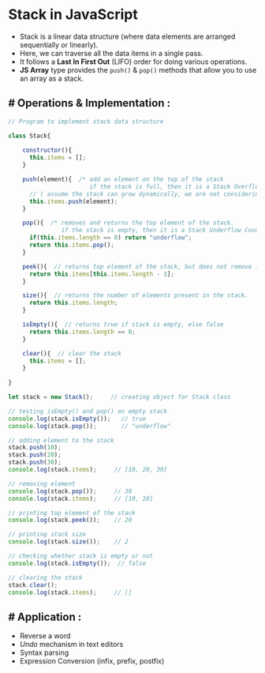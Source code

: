 # Stack in JavaScript
- Stack is a linear data structure (where data elements are arranged sequentially or linearly). 
- Here, we can traverse all the data items in a single pass.
- It follows a **Last In First Out** (LIFO) order for doing various operations. 
- **JS Array** type provides the `push()` & `pop()` methods that allow you to use an array as a stack.


## # Operations & Implementation : 

```javascript
// Program to implement stack data structure

class Stack{
  
    constructor(){
      this.items = [];
    }

    push(element){  /* add an element on the top of the stack
                       if the stack is full, then it is a Stack Overflow Condition */
      // ( assume the stack can grow dynamically, we are not considering the overflow condition here )
      this.items.push(element);
    }

    pop(){  /* removes and returns the top element of the stack.
               if the stack is empty, then it is a Stack Underflow Condition */
      if(this.items.length == 0) return "underflow";
      return this.items.pop();
    }

    peek(){  // returns top element of the stack, but does not remove it.
      return this.items[this.items.length - 1];
    }

    size(){  // returns the number of elements present in the stack.
      return this.items.length;
    }

    isEmpty(){  // returns true if stack is empty, else false
      return this.items.length == 0;
    }

    clear(){  // clear the stack
      this.items = [];
    }
  
}

let stack = new Stack();     // creating object for Stack class

// testing isEmpty() and pop() on empty stack
console.log(stack.isEmpty());   // true
console.log(stack.pop());       // "underflow"

// adding element to the stack
stack.push(10);
stack.push(20);
stack.push(30);
console.log(stack.items);     // [10, 20, 30]

// removing element
console.log(stack.pop());     // 30
console.log(stack.items);     // [10, 20]

// printing top element of the stack
console.log(stack.peek());    // 20

// printing stack size
console.log(stack.size());    // 2

// checking whether stack is empty or not
console.log(stack.isEmpty());  // false

// clearing the stack
stack.clear();
console.log(stack.items);     // []
```

## # Application :
- Reverse a word
- *Undo* mechanism in text editors
- Syntax parsing
- Expression Conversion (infix, prefix, postfix)
